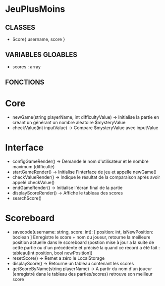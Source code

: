 # JeuPlusMoins

## CLASSES

- Score{ username, score }



## VARIABLES GLOABLES

- scores : array<Score>



## FONCTIONS

# Core
- newGame(string playerName, int difficultyValue) -> Initialise la partie en créant un générant un nombre aléatoire $mysteryValue
- checkValue(int inputValue) -> Compare $mysteryValue avec inputValue

# Interface
- configGameRender() -> Demande le nom d'utilisateur et le nombre maximum (difficulté)
- startGameRender() -> Initialise l'interface de jeu et appelle newGame()
- checkValueRender() -> Indique le résultat de la comparaison après avoir appelé checkValue()
- endGameRender() -> Initialise l'écran final de la partie
- displayScoreRender() -> Affiche le tableau des scores 
- searchScore()

# Scoreboard
- savecode(username: string, score: int): [ position: int, isNewPosition: boolean ]
  Enregistre le score + nom du joueur, retourne la meilleure position actuelle dans le scoreboard (postion mise à jour a la suite de cette partie ou d'un précèdente et précisé la quand ce record a été fait : tableau[int position, bool newPosition])
- resetScore() -> Remet a zéro le LocalStorage
- displayScore() -> Retourne un tableau contenant les scores
- getScoreByName(string playerName) -> A partir du nom d'un joueur (enregistré dans le tableau des parties/scores) retrouve son meilleur score